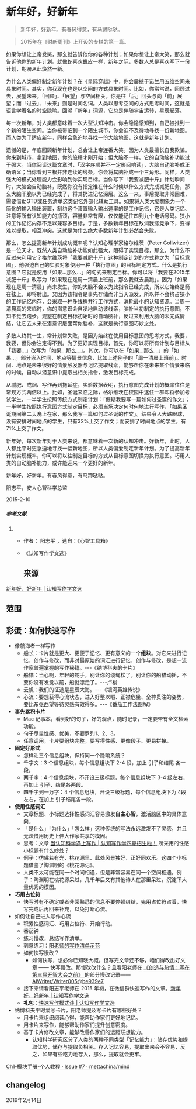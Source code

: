 # 新年好，好新年

> 新年好，好新年。有春风得意，有马蹄哒哒。





> 2015年在《财新周刊》上开设的专栏的第一篇。

如果你想让上帝发笑，那么就告诉他你的各种计划；如果你想让上帝大笑，那么就告诉他你的新年计划。就像蛇喜欢蜕皮一样，新年之际，多数人总是喜欢写下一份计划，期盼从此焕然一新。

为什么人类偏好制定新年计划？在《星际穿越》中，你会震撼于诺兰用五维空间来具象时间。其实，你我现在也是以空间的方式具象时间。比如，你常常说，回顾过去，展望未来。「回顾」、「展望」与空间相关，你是往「后」回头与向「前」展望；而「过去」、「未来」则是时间名词。人类以思考空间的方式思考时间，这就是语言学著名的时空隐喻。回溯「新年」词源，它总是伴随宇宙运转，星辰起落。

每一次新年，对人类都意味着一次大型认知冲击。你会隐隐感知到，自己被推到一个新的陌生空间。当你被带临到一个陌生城市，你会迫不及待地寻找一份新地图。而人类为了适应新年，同样会急迫地寻找一份大脑地图，这就是新年计划。

遗憾的是，年底回顾新年计划，总会让上帝连番大笑。因为人类最擅长自我欺骗。你来到城市，拿到地图，你的旅程才刚开始；但大脑不一样。它的自动脑补功能过于强大。当你阅读这篇文章时，「汉字序顺并不一定影阅响读」，大脑自动脑补成正确语义；当你看到三根并非连续的线条，你会将其脑补成一个三角形。同样，人类强大的模式处理能力会影响到你实现目标。当你写下「我要减肥十斤」计划瞬间时，大脑会自动脑补，既然你没有指定谁在什么时候以什么方式完成减肥任务，那么大脑干脆以为已经完成了，将其扔进记忆深层。这么一来，事后提取非常困难，需要借助GTD或任务清单这类记忆外部化辅助工具。如果将人类大脑想象为一个简化的输入输出装置，制约这个装置输入输出速率的是工作记忆，它是人类记忆、注意等所有认知能力的瓶颈，容量非常有限，仅仅能记住四到九个电话号码。狭小的工作记忆内存不足以兼容多目标，于是，多数新年目标在敌消我涨竞争下，变得难以提取，相互冲突。这就是为什么绝大多数新年计划必然会失败。

那么，怎么提高新年计划成功概率呢？认知心理学家格尔维茨（Peter Gollwitzer）是一位天才。既然人类自动脑补功能如此强大，阻碍了实现目标，那么，为什么不反过来利用它？格尔维茨将「我要减肥十斤」这种制定计划的方式称之为「目标意图」，他强迫自己的实验对象使用一种「执行意图」的目标制定方式。什么是执行意图？它就是使用「如果…那么…」的句式来制定目标。你可以将「我要在2015年减肥十斤」改写为「如果现在是周一清晨上班前，那么我就去晨跑」。因为「如果现在是周一清晨」尚未发生，你的大脑不会以为此指令已经完成，所以它始终是箭在弦上，即将射出。又因为该指令是事先存储而非当天派发，所以并不会挤占狭小的工作记忆内存，会采取一种多线程并行工作方式，消耗最小的认知资源。当周一清晨真的来临时，你的潜意识会自发地启动该线索，脑补当初制定的执行意图，不知不觉去跑步。规避在制定目标初始时的自动脑补，反过来利用大脑的未完成情结，让它去未来在潜意识层面帮你脑补，这就是执行意图巧妙之处。

多数人终其一生，常计划常失败，是因为始终在使用目标意图的思考方式，我要，我要，但你会注定得不到。为了更好实现目标，首先，你可以将所有计划与目标从「我要…」改写为「如果…那么…」。其次，你可以在「如果…那么…」的「如果…」部分嵌入时间、地点等情景信息，比如上述例子的「周一清晨上班前」。时间、地点是未来很好的情景触发器与记忆提取线索，能够帮你在未来某个情景来临的时候，自动从潜意识中提取出相关指令，激发目标完成。

从减肥、戒烟、写作再到拖延症，实验数据表明，执行意图完成计划的概率往往是常规方式两倍以上。比如，圣诞来临之际，格尔维茨在校园中逮住一群即将参加考试学生，一半学生按照传统方式制定计划：「假期我要写一篇如何过圣诞的作文」；一半学生按照执行意图方式制定目标，必须当场决定何时何地进行写作，「如果圣诞期间第二天晚上在家，那么我写一篇如何过圣诞的作文」。结果令人大跌眼球，没有安排时间地点的学生，只有32%上交了作文；而安排了时间地点的学生，有71%上交了作文。

新年好，每次新年对于人类来说，都意味着一次新的认知冲击。好新年，此时，人人都比平时更急迫地寻找一幅新地图，所以人类偏爱制定新年计划。为了提高新年计划实现概率，你可以将以往制定目标的方式从目标意图切换为执行意图。巧用人类的自动脑补能力，或许能迎来一个更好的新年。

新年好，好新年。有春风得意，有马蹄哒哒。

阳志平，安人心智科学总监

2015-2-10

##### 参考文献

1. - 作者： 阳志平 ，选自：《心智工具箱》

   - 《认知写作学文选》

     ## 来源

[新年好，好新年 | 认知写作学文选](http://note.openmindclub.com/science/YZP-new-year.html)





## 范围

## 彩蛋：如何快速写作

- 像航海者一样写作
  - 船长：卡片就是更大、更便于记忆、更有意义的一个**组块**。对它来进行记忆、创作与修改，而非对最原始的词汇进行记忆、创作与修改，是超一流作家普遍掌握的写作秘籍。---《纳博科夫的卡片》
  - 船锚：当心啊，年轻的舵手，别让你的缆绳松了。别让你的船锚动摇，不要你没有发觉以前，船就漂走了。---卢梭
  - 云帆：我们的征途是星辰大海。---《银河英雄传说》
  - 心流：要想获得心流状态，进入好整以暇、正襟危坐、全神贯注的姿势，要比东张西望等待灵感有效得多。---《番茄工作法图解》
- **事先累积卡片**
  - Mac 记事本，看到好的句子，好的观点，随时记录，一定要带有全文检索功能。
  - 句子尽量性感、优美，不要罗列1、2、3。
  - 任意调用，卡片要组块完整，要写得性感、更像段子、更易拼接。
- **固定好形式**
  - 怎样让三个信息组块，保持同一个隐喻系统？
  - 千字文：3 个信息组块，每个信息组块下 2-4 段，加上 引子和结尾 各一段。
  - 两千字：4 个信息组块，不开设三级标题，每个信息组块下 3-4 级左右，再加上 引子、结尾各两段。
  - 四千字到一万字：4 个信息组块，开设三级标题，每个信息组块下为 4段左右，在加上 引子结尾各一段。
- **使用性感词汇**
  - 文章标题、小标题选择性感词汇容易激发**自主心智**，激活脑区中的具体意向。
  - 「是什么」「为什么」「怎么样」这种传统的写法永远激发不了灵感，并且无法借用历史上伟大作家共享的模因。
  - 思考：文章 [当认知科学遇上写作 | 认知写作学四期招生啦！](https://mp.weixin.qq.com/s/CD5qhtyCk4iLNrak90XeQw) 所采用的性感小标题有什么妙处？
  - 例子：彷佛若有光、桃花源里、此处风景独好、正好同欢乐。这四个小标题借鉴了陶渊明的《桃花源记》。
  - 人类不太可能在同一个时间相遇，但是非常容易在同一个空间相遇。例子：陶渊明在桃花源呆过，几千年后又有其他诗人在那里呆过，沉淀下大量优秀的模因。
- **巧用占位符**
  - 快写时有不确定或者非常熟悉的信息不要停顿纠结，先用占位符占着，快写完成后再回来补充，以免打断心流。
- 如何让自己进入写作心流
  - 积累性感词汇、巧用占位符、开始行动。
  - 番茄钟
  - 练习慢改，总结写作清单。
  - 刻意练习：[阳老师的写作清单示范](https://github.com/AIWriter/Writer005/wiki/HbWritingStyleChecklist)
  - 如何快写慢改？
    - 如何快写，想必你已知晓大概。但写完文章还不够，咱们得改出好文章 —— 快写慢改。那慢改改什么？且看阳老师在 [《创造与热情：写在第三届开智大会之前》 ](http://www.yangzhiping.com/psy/creativity-zest.html)的部分慢改记录——[AIWriter/Writer005@be939e7](https://github.com/AIWriter/Writer005/commit/be939e795db93ffd6c301abe62f64dc95038274a)
  - 接下来请看阳志平老师在 2015 年初，在微信群快速写作的文章。[新年好，好新年 | 认知写作学文选](http://note.openmindclub.com/science/YZP-new-year.html)
  - **礼包**：[快速写作模式谈 | 认知写作学文选](http://note.openmindclub.com/science/YZP-write-fast.html)
- 纳博科夫平时爱写卡片，阳老师提及写卡片有哪些好处？
  - 用卡片来组织阅读心得，能帮助作家们更好地记忆。
  - 用卡片来写作，能够帮助作家们提升创意密度。
  - 基于卡片修改文章，能够改善作家们的远距联想能力。
    - 认知科学研究区分了人类的两种不同类型「记忆能力」：储存优势和提取优势，储存与提取负相关。存入记忆容易，提取出来会不容易，反之，如果有些吃力地存入，那么，提取就会更牢。



[Ch1-模块手册-个人教程 · Issue #7 · mettachina/mind](https://github.com/mettachina/mind/issues/7)

## changelog

2019年2月14日